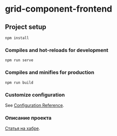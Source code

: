 # grid-component-frontend

## Project setup
```
npm install
```

### Compiles and hot-reloads for development
```
npm run serve
```

### Compiles and minifies for production
```
npm run build
```

### Customize configuration
See [Configuration Reference](https://cli.vuejs.org/config/).

### Описание проекта
[Статья на хабре](https://habr.com/ru/sandbox/edit/172334/).

